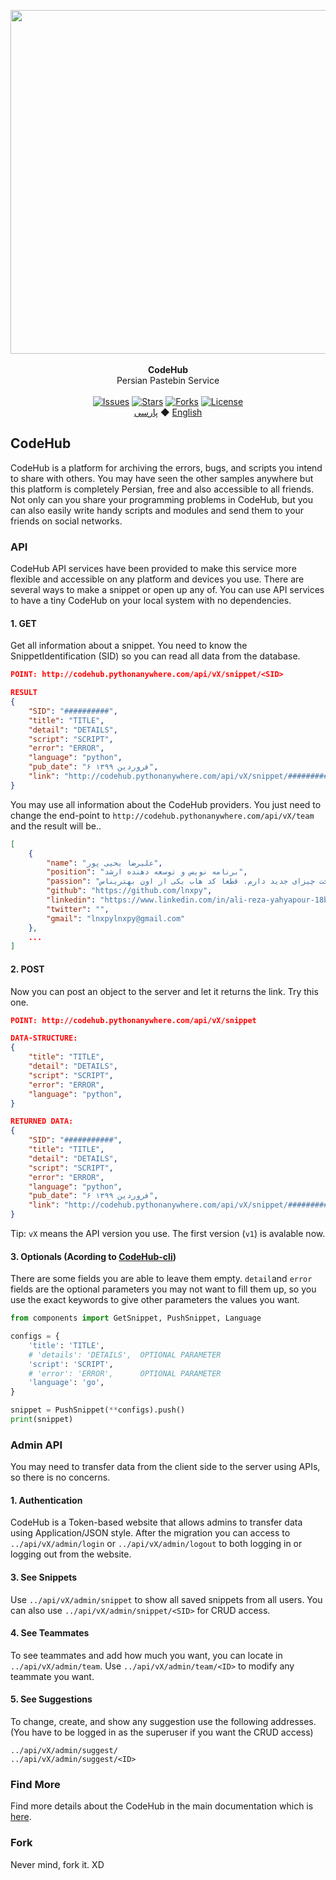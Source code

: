 <p align="center">
  <img src="https://github.com/lnxpy/codehub/blob/master/git_components/gitbanner.png" width="550px">
  <br>
  <br>
  <b>CodeHub</b>
  <br>
  <span>Persian Pastebin Service</span>
  <br>
  <br>
  <a href="#"><img src="https://img.shields.io/github/issues/CodeHub-Contributors/codehub?color=red&style=flat-square" alt="Issues" style="max-width:100%;"></a>
  <a href="#"><img src="https://img.shields.io/github/stars/CodeHub-Contributors/codehub?color=green&style=flat-square" alt="Stars" style="max-width:100%;"></a>
  <a href="#"><img src="https://img.shields.io/github/forks/CodeHub-Contributors/codehub?color=yellow&style=flat-square" alt="Forks" style="max-width:100%;"></a>
    <a href="#"><img src="https://img.shields.io/github/license/CodeHub-Contributors/codehub?color=purple&style=flat-square" alt="License" style="max-width:100%;"></a>
  <br>
  <a href="https://github.com/lnxpy/codehub/blob/master/README_fa.md">پارسی</a> ◆
  <a href="https://github.com/lnxpy/codehub/blob/master/README.md">English</a>
  </p>

## CodeHub
CodeHub is a platform for archiving the errors, bugs, and scripts you intend to share with others. You may have seen the other samples anywhere but this platform is completely Persian, free and also accessible to all friends.
Not only can you share your programming problems in CodeHub, but you can also easily write handy scripts and modules and send them to your friends on social networks.

### API
CodeHub API services have been provided to make this service more flexible and accessible on any platform and devices you use. There are several ways to make a snippet or open up any of. You can use API services to have a tiny CodeHub on your local system with no dependencies.

#### 1. GET
Get all information about a snippet. You need to know the SnippetIdentification (SID) so you can read all data from the database.
```json
POINT: http://codehub.pythonanywhere.com/api/vX/snippet/<SID>

RESULT
{
    "SID": "##########",
    "title": "TITLE",
    "detail": "DETAILS",
    "script": "SCRIPT",
    "error": "ERROR",
    "language": "python",
    "pub_date": "۶ فروردین ۱۳۹۹",
    "link": "http://codehub.pythonanywhere.com/api/vX/snippet/############"
}
```
You may use all information about the CodeHub providers. You just need to change the end-point to `http://codehub.pythonanywhere.com/api/vX/team` and the result will be..
```json
[
    {
        "name": "علیرضا یحیی پور",
        "position": "برنامه نویس و توسعه دهنده ارشد",
        "passion": "علاقه زیادی به ساخت چیزای جدید دارم. قطعا کد هاب یکی از اون بهتریناس.",
        "github": "https://github.com/lnxpy",
        "linkedin": "https://www.linkedin.com/in/ali-reza-yahyapour-18b896164/",
        "twitter": "",
        "gmail": "lnxpylnxpy@gmail.com"
    },
    ...
]
```

#### 2. POST
Now you can post an object to the server and let it returns the link. Try this one.
```json
POINT: http://codehub.pythonanywhere.com/api/vX/snippet

DATA-STRUCTURE:
{
    "title": "TITLE",
    "detail": "DETAILS",
    "script": "SCRIPT",
    "error": "ERROR",
    "language": "python",
}

RETURNED DATA:
{
    "SID": "###########",
    "title": "TITLE",
    "detail": "DETAILS",
    "script": "SCRIPT",
    "error": "ERROR",
    "language": "python",
    "pub_date": "۶ فروردین ۱۳۹۹",
    "link": "http://codehub.pythonanywhere.com/api/vX/snippet/############"
}

```

Tip: `vX` means the API version you use. The first version (`v1`) is avalable now.

#### 3. Optionals (Acording to [CodeHub-cli](https://github.com/CodeHub-Contributors/CodeHub-cli))
There are some fields you are able to leave them empty. `detail`and `error` fields are the optional parameters you may not want to fill them up, so you use the exact keywords to give other parameters the values you want.
```python
from components import GetSnippet, PushSnippet, Language

configs = {
    'title': 'TITLE',
    # 'details': 'DETAILS',  OPTIONAL PARAMETER
    'script': 'SCRIPT',
    # 'error': 'ERROR',      OPTIONAL PARAMETER
    'language': 'go',
}

snippet = PushSnippet(**configs).push()
print(snippet)
```

### Admin API
You may need to transfer data from the client side to the server using APIs, so there is no concerns. 
#### 1. Authentication
CodeHub is a Token-based website that allows admins to transfer data using Application/JSON style. After the migration you can access to `../api/vX/admin/login` or `../api/vX/admin/logout` to both logging in or logging out from the website.

#### 3. See Snippets
Use `../api/vX/admin/snippet` to show all saved snippets from all users. You can also use `../api/vX/admin/snippet/<SID>` for CRUD access.

#### 4. See Teammates
To see teammates and add how much you want, you can locate in `../api/vX/admin/team`. Use `../api/vX/admin/team/<ID>` to modify any teammate you want.

#### 5. See Suggestions
To change, create, and show any suggestion use the following addresses. (You have to be logged in as the superuser if you want the CRUD access)
```
../api/vX/admin/suggest/
../api/vX/admin/suggest/<ID>
```

### Find More
Find more details about the CodeHub in the main documentation which is [here](http://codehub.pythonanywhere.com/docs).

### Fork
Never mind, fork it. XD
